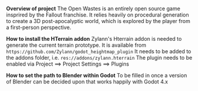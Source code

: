 
**Overview of project**
The Open Wastes is an entirely open source game insprired by the Fallout franchise. It relies heavily on procedural generation to create a 3D post-apocalyptic world, which is explored by the player from a first-person perspective.

**How to install the HTerrain addon**
Zylann's Hterrain addon is needed to generate the current terrain prototype. It is available from `https://github.com/Zylann/godot_heightmap_plugin`
It needs to be added to the addons folder, i.e. `res://addons/zylann.hterrain`
The plugin needs to be enabled via Project ==> Project Settings ==> Plugins


**How to set the path to Blender within Godot**
To be filled in once a version of Blender can be decided upon that works happily with Godot 4.x

